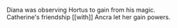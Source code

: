 Diana was observing Hortus to gain from his magic.  
Catherine's friendship [[with]] Ancra let her gain powers.
